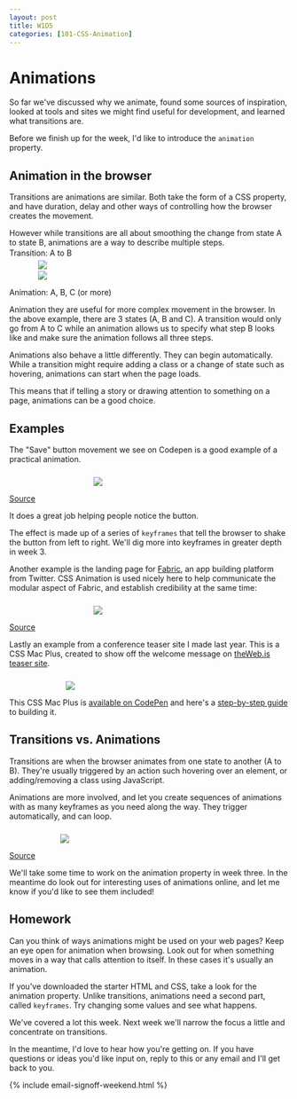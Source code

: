 ```yaml
---
layout: post
title: W1D5
categories: [101-CSS-Animation]
---
```


# Animations

So far we've discussed why we animate, found some sources of inspiration, looked at tools and sites we might find useful for development, and learned what transitions are.

Before we finish up for the week, I'd like to introduce the `animation` property.

## Animation in the browser

Transitions are animations are similar. Both take the form of a CSS property, and have duration, delay and other ways of controlling how the browser creates the movement.

However while transitions are all about smoothing the change from state A to state B, animations are a way to describe multiple steps.

<img src="http://s3.amazonaws.com/course-images/ab.png" style="max-width: 400px; margin: 24px auto 0; display: block;">

<p class="source" style="margin-top: -38px">Transition: A to B</p>

<img src="http://s3.amazonaws.com/course-images/abc.png" style="max-width: 400px; margin: 24px auto 0; display: block;">

<p class="source">Animation: A, B, C (or more)</p>

Animation they are useful for more complex movement in the browser. In the above example, there are 3 states (A, B and C). A transition would only go from A to C while an animation allows us to specify what step B looks like and make sure the animation follows all three steps.

Animations also behave a little differently. They can begin automatically. While a transition might require adding a class or a change of state such as hovering, animations can start when the page loads.

This means that if telling a story or drawing attention to something on a page, animations can be a good choice.

## Examples

The "Save" button movement we see on Codepen is a good example of a practical animation.

<div class="example">
  <img src="http://s3.amazonaws.com/course-images/save_button.gif" style="max-width: 200px; margin: 24px auto 0; display: block;">
  <p class="source"><a href="http://codepen.io/donovanh/pen/KwEQdQ">Source</a></p>
</div>

It does a great job helping people notice the button.

The effect is made up of a series of `keyframes` that tell the browser to shake the button from left to right. We'll dig more into keyframes in greater depth in week 3.

Another example is the landing page for [Fabric](https://get.fabric.io/), an app building platform from Twitter. CSS Animation is used nicely here to help communicate the modular aspect of Fabric, and establish credibility at the same time:

<div class="example">
  <img src="http://s3.amazonaws.com/course-images/fabric.gif" style="max-width: 200px; margin: 24px auto 0; display: block;">
  <p class="source"><a href="https://get.fabric.io/">Source</a></p>
</div>

Lastly an example from a conference teaser site I made last year. This is a CSS Mac Plus, created to show off the welcome message on [theWeb.is teaser site](http://theweb.is).

<div class="example">
  <img src="http://s3.amazonaws.com/course-images/macplus.gif" style="max-width: 300px; margin: 24px auto 0; display: block;">
</div>

This CSS Mac Plus is [available on CodePen](http://codepen.io/donovanh/full/HGqjp/) and here's a [step-by-step guide](https://cssanimation.rocks/macplus/) to building it.


## Transitions vs. Animations

Transitions are when the browser animates from one state to another (A to B). They're usually triggered by an action such hovering over an element, or adding/removing a class using JavaScript.

Animations are more involved, and let you create sequences of animations with as many keyframes as you need along the way. They trigger automatically, and can loop.

<div class="example">
  <img src="http://s3.amazonaws.com/course-images/transitions-animations.gif" style="max-width: 320px; margin: 24px auto 0; display: block;">
  <p class="source"><a href="https://cssanimation.rocks/transition-vs-animation/">Source</a></p>
</div>

We'll take some time to work on the animation property in week three. In the meantime do look out for interesting uses of animations online, and let me know if you'd like to see them included!

<div class="callout">
  <h2>Homework</h2>
  <p>Can you think of ways animations might be used on your web pages? Keep an eye open for animation when browsing. Look out for when something moves in a way that calls attention to itself. In these cases it's usually an animation.</p>
  <p>If you've downloaded the starter HTML and CSS, take a look for the animation property. Unlike transitions, animations need a second part, called <code>keyframes</code>. Try changing some values and see what happens.
</div>

We've covered a lot this week. Next week we'll narrow the focus a little and concentrate on transitions.

In the meantime, I'd love to hear how you're getting on. If you have questions or ideas you'd like input on, reply to this or any email and I'll get back to you.

{% include email-signoff-weekend.html %}
